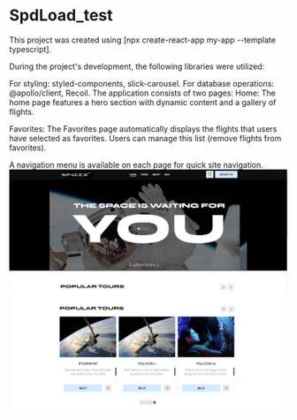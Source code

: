 # SpdLoad_test

This project was created using [npx create-react-app my-app --template typescript].

During the project's development, the following libraries were utilized:

For styling: styled-components, slick-carousel. For database operations: @apollo/client,
Recoil.
The application consists of two pages:
Home: The home page features a hero section with dynamic content and a gallery of flights.

Favorites: The Favorites page automatically displays the flights that users have
selected as favorites. Users can manage this list (remove flights from favorites).

A navigation menu is available on each page for quick site navigation.
![Alt text](image.png)
![Alt text](image-1.png)
